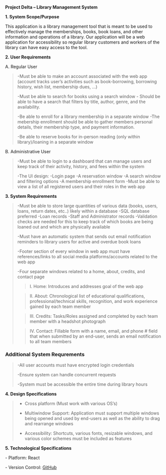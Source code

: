 **Project Delta – Library Management System**

**1. System Scope/Purpose**

This application is a library management tool that is meant to be used to effectively
manage the memberships, books, book loans, and other information and operations of a
library. Our application will be a web application for accessibility so
regular library customers and workers of the library can have easy
access to the tool.

**2. User Requirements**

A. Regular User

> -Must be able to make an account associated with the web app (account
> tracks user’s activities such as book-borrowing, borrowing history,
> wish list, membership dues, ...)
>
> \-Must be able to search for books using a search window
    - Should be able to have a search that filters by title, author, genre, and the availability.
>
> -Be able to enroll for a library membership in a separate window
     -The mebership enrollment should be able to gather members personal details, their membership type, and payment information.
>
> -Be able to reserve books for in-person reading (only within library)/loaning in a separate
> window

B. Administrative User

> \-Must be able to login to a dashboard that can manage users and keep
> track of their activity, history, and fees within the system
>
> -The UI design:
>    -Login page
>    -A reservation window
>    -A search window and filtering options
>    -A membership enrollment form
> -Must be able to view a list of all registered users and their roles
> in the web app
> 

**3. System Requirements**

> -Must be able to store large quantities of various data (books, users,
> loans, return dates, etc..) likely within a database
>    -SQL database preferred
>    -Loan records
>    -Staff and Administrator records
> -Validation checks are needed for this to keep track of which books
> are being loaned out and which are physically available
>
> -Must have an automatic system that sends out email notification reminders to
> library users for active and overdue book loans
>
> -Footer section of every window in web app must have references/links to
> all social media platforms/accounts related to the web app
>
> -Four separate windows related to a home, about, credits, and contact page
>
>> I. Home: Introduces and addresses goal of the web app
>
> >II\. About: Chronological list of educational qualifications,
> professional/technical skills, recognition, and work experience gained
> by each team member
>
> >III\. Credits: Tasks/Roles assigned and completed by each team member
> with a headshot photograph
>
> >IV\. Contact: Fillable form with a name, email, and phone \# field
> that when submitted by an end-user, sends an email notification
> to all team members

### Additional System Requrements

> -All user accounts must have encrypted login credentials
>
> -Ensure system can handle concurrent requests
>
> -System must be accessible the entire time during library hours

**4. Design Specifications**

> - Cross platform (Must work with various OS’s)
>
> - Multiwindow Support: Application must support multiple windows being
> opened and used by end-users as well as the ability to drag and
> rearrange windows
>
> - Accessibility: Shortcuts, various fonts, resizable windows, and various
> color schemes must be included as features

**5. Technological Specifications**

\- Platform: React

\- Version Control: [GitHub](https://github.com/P-Delta)

